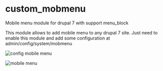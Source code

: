custom_mobmenu
==============

Mobile menu module for drupal 7 with support menu_block

This module allows to add mobile menu to any drupal 7 site.
Just need to enable this module and add some configuration at admin/config/system/mobmenu


![config mobile menu](https://cloud.githubusercontent.com/assets/7488348/3092970/14c5f2dc-e5ae-11e3-8d39-39378bcee3f3.png)

![mobile menu](https://cloud.githubusercontent.com/assets/7488348/3092872/4a18fa0c-e5ad-11e3-8371-de5791936ce0.png)
